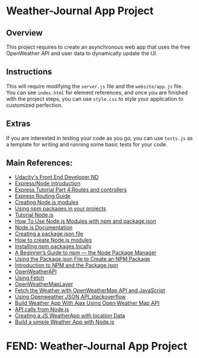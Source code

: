 # Weather-Journal App Project

## Overview
This project requires to create an asynchronous web app that uses the free OpenWeather API and user data to dynamically update the UI. 

## Instructions
This will require modifying the `server.js` file and the `website/app.js` file. You can see `index.html` for element references, and once you are finished with the project steps, you can use `style.css` to style your application to customized perfection.

## Extras
If you are interested in testing your code as you go, you can use `tests.js` as a template for writing and running some basic tests for your code.

## Main References:
* [Udacity's Front End Developer ND](https://www.udacity.com/course/front-end-web-developer-nanodegree--nd0011)
* [Express/Node introduction](https://developer.mozilla.org/en-US/docs/Learn/Server-side/Express_Nodejs/Introduction)
* [Express Tutorial Part 4:Routes and controllers](https://developer.mozilla.org/en-US/docs/Learn/Server-side/Express_Nodejs/routes)
* [Express Routing Guide](https://expressjs.com/en/guide/routing.html)
* [Creating Node.js modules](https://docs.npmjs.com/creating-node-js-modules)
* [Using npm packages in your projects](https://docs.npmjs.com/using-npm-packages-in-your-projects)
* [Tutorial Node.js](https://www.tutorialsteacher.com/nodejs/what-is-node-package-manager)
* [How To Use Node.js Modules with npm and package.json](https://www.digitalocean.com/community/tutorials/how-to-use-node-js-modules-with-npm-and-package-json)
* [Node.js Documentation](https://nodejs.org/api/http.html#http_response_statuscode)
* [Creating a package.json file](https://docs.npmjs.com/creating-a-package-json-file)
* [How to create Node.js modules](http://doc.codingdict.com/npm-ref/getting-started/creating-node-modules.html)
* [Installing npm packages locally](https://www.youtube.com/watch?v=JDSfqFFbNYQ)
* [A Beginner’s Guide to npm — the Node Package Manager](https://www.sitepoint.com/beginners-guide-node-package-manager/)
* [Using the Package.json File to Create an NPM Package](https://www.youtube.com/watch?v=fqivzaG-YSo)
* [Introduction to NPM and the Package.json](https://www.youtube.com/watch?v=gKyRqFgJt6k)
* [OpenWeatherAPI](https://openweathermap.org/api)
* [Using Fetch](https://developer.mozilla.org/en-US/docs/Web/API/Fetch_API/Using_Fetch)
* [OpenWeatherMapLayer](https://github.com/google/maps-for-work-samples/blob/master/samples/maps/OpenWeatherMapLayer/OpenWeatherMapLayer.pdf)
* [Fetch the Weather with OpenWeatherMap API and JavaScript](https://bithacker.dev/fetch-weather-openweathermap-api-javascript)
* [Using Openweather JSON API_stackoverflow](https://stackoverflow.com/questions/42475681/using-openweather-json-api-how-to-fetch-the-temperature)
* [Build Weather App With Ajax Using Open Weather Map API](https://www.youtube.com/watch?v=KT6Jaxl0JM4)
* [API calls from Node.js](https://www.youtube.com/watch?v=ZtLVbJk7KcM)
* [Creating a JS WeatherApp with location Data](https://www.spatialtimes.com/2019/01/Create-a-JavaScript-Weather-App-with-Location-Data-Part-1/)
* [Build a simple Weather App with Node.js](https://codeburst.io/build-a-simple-weather-app-with-node-js-in-just-16-lines-of-code-32261690901d)
# FEND: Weather-Journal App Project